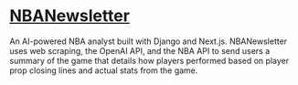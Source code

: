# [NBANewsletter](https://nbanewsletter-oucdlz8a4-zjerath.vercel.app/)
An AI-powered NBA analyst built with Django and Next.js. NBANewsletter uses web scraping, the OpenAI API, and the NBA API to send users a summary of the game that details how players performed based on player prop closing lines and actual stats from the game.
